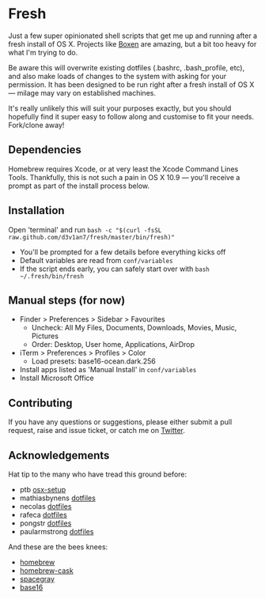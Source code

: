 # Fresh
Just a few super opinionated shell scripts that get me up and running after a fresh install of OS X. Projects like [Boxen](https://boxen.github.com/) are amazing, but a bit too heavy for what I'm trying to do.  

Be aware this will overwrite existing dotfiles (.bashrc, .bash_profile, etc), and also make loads of changes to the system with asking for your permission. It has been designed to be run right after a fresh install of OS X &mdash; milage may vary on established machines.

It's really unlikely this will suit your purposes exactly, but you should hopefully find it super easy to follow along and customise to fit your needs. Fork/clone away!

## Dependencies
Homebrew requires Xcode, or at very least the Xcode Command Lines Tools. Thankfully, this is not such a pain in OS X 10.9 &mdash; you'll receive a prompt as part of the install process below.

## Installation
Open 'terminal' and run `bash -c "$(curl -fsSL raw.github.com/d3v1an7/fresh/master/bin/fresh)"`

- You'll be prompted for a few details before everything kicks off
- Default variables are read from `conf/variables`
- If the script ends early, you can safely start over with `bash ~/.fresh/bin/fresh`

## Manual steps (for now)
- Finder > Preferences > Sidebar > Favourites
  - Uncheck: All My Files, Documents, Downloads, Movies, Music, Pictures
  - Order: Desktop, User home, Applications, AirDrop
- iTerm > Preferences > Profiles > Color
  - Load presets: base16-ocean.dark.256
- Install apps listed as 'Manual Install' in `conf/variables`
- Install Microsoft Office

## Contributing
If you have any questions or suggestions, please either submit a pull request, raise and issue ticket, or catch me on [Twitter](https://twitter.com/d3v1an7).

## Acknowledgements
Hat tip to the many who have tread this ground before:
- ptb [osx-setup](https://github.com/ptb/Mac-OS-X-Lion-Setup)
- mathiasbynens [dotfiles](https://github.com/mathiasbynens/dotfiles)
- necolas [dotfiles](https://github.com/necolas/dotfiles)
- rafeca [dotfiles](https://github.com/rafeca/dotfiles)
- pongstr [dotfiles](https://github.com/pongstr/dotfiles)
- paularmstrong [dotfiles](https://github.com/paularmstrong/dotfiles)

And these are the bees knees:
- [homebrew](https://github.com/Homebrew/homebrew)
- [homebrew-cask](https://github.com/caskroom/homebrew-cask)
- [spacegray](https://github.com/kkga/spacegray)
- [base16](https://github.com/chriskempson/base16)
